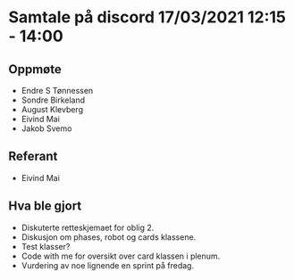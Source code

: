 # Samtale på discord 17/03/2021 12:15 - 14:00

## Oppmøte
* Endre S Tønnessen
* Sondre Birkeland
* August Klevberg
* Eivind Mai
* Jakob Svemo

## Referant
* Eivind Mai

## Hva ble gjort
* Diskuterte retteskjemaet for oblig 2.
* Diskusjon om phases, robot og cards klassene.
* Test klasser?
* Code with me for oversikt over card klassen i plenum.
* Vurdering av noe lignende en sprint på fredag.

